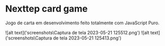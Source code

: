 # Nexttep card game
Jogo de carta em desenvolvimento feito totalmente com JavaScript Puro.

![alt text]('screenshots\Captura de tela 2023-05-21 125512.png')
![alt text]('screenshots\Captura de tela 2023-05-21 125413.png')